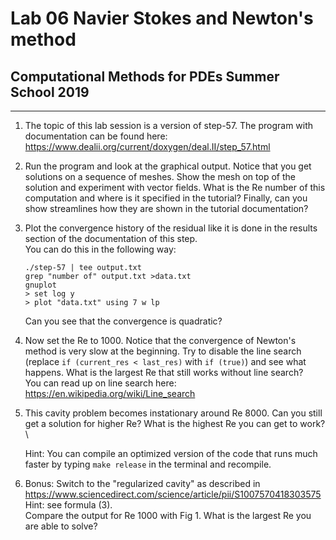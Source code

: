 #  Lab 06 Navier Stokes and Newton's method
## Computational Methods for PDEs Summer School 2019

* * * * *

1.  The topic of this lab session is a version of step-57. The
    program with documentation can be found here:
    <https://www.dealii.org/current/doxygen/deal.II/step_57.html>

2.  Run the program and look at the graphical output. Notice that you get
    solutions on a sequence of meshes. Show the mesh on top of the solution
    and experiment with vector fields. What is the Re number of this
    computation and where is it specified in the tutorial? Finally, can you
    show streamlines how they are shown in the tutorial documentation?

3.  Plot the convergence history of the residual like it is done in the results section of the documentation of this step.\
    You can do this in the following way:
    ```
    ./step-57 | tee output.txt
    grep "number of" output.txt >data.txt
    gnuplot
    > set log y
    > plot "data.txt" using 7 w lp
    ```
    Can you see that the convergence is quadratic?

4.  Now set the Re to 1000. Notice that the convergence of Newton's method is
    very slow at the beginning. Try to disable the line search (replace ``if
    (current_res < last_res)`` with ``if (true)``) and see what happens. What
    is the largest Re that still works without line search?\
    You can read up on line search here:
    <https://en.wikipedia.org/wiki/Line_search>

5.  This cavity problem becomes instationary around Re 8000. Can you still get
    a solution for higher Re? What is the highest Re you can get to work?\

    Hint: You can compile an optimized version of the code that runs much
    faster by typing ``make release`` in the terminal and recompile.

6.  Bonus: Switch to the "regularized cavity" as described in
    <https://www.sciencedirect.com/science/article/pii/S1007570418303575>\
    Hint: see formula (3).\
    Compare the output for Re 1000 with Fig 1.
    What is the largest Re you are able to solve?
